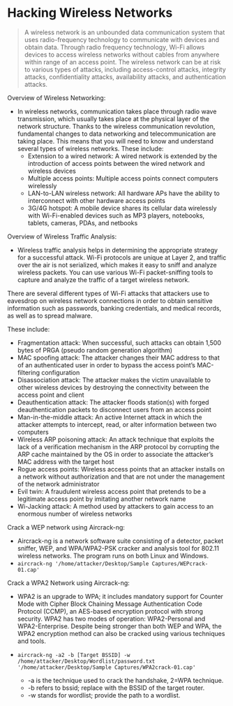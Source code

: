 # Hacking Wireless Networks 
> A wireless network is an unbounded data communication system that uses radio-frequency technology to communicate with devices and obtain data. Through radio frequency technology, Wi-Fi allows devices to access wireless networks without cables from anywhere within range of an access point. The wireless network can be at risk to various types of attacks, including access-control attacks, integrity attacks, confidentiality attacks, availability attacks, and authentication attacks.


Overview of Wireless Networking:
- In wireless networks, communication takes place through radio wave transmission, which usually takes place at the physical layer of the network structure. Thanks to the wireless communication revolution, fundamental changes to data networking and telecommunication are taking place. This means that you will need to know and understand several types of wireless networks. These include:
  - Extension to a wired network: A wired network is extended by the introduction of access points between the wired network and wireless devices
  - Multiple access points: Multiple access points connect computers wirelessly
  - LAN-to-LAN wireless network: All hardware APs have the ability to interconnect with other hardware access points
  - 3G/4G hotspot: A mobile device shares its cellular data wirelessly with Wi-Fi-enabled devices such as MP3 players, notebooks, tablets, cameras, PDAs, and netbooks


Overview of Wireless Traffic Analysis:
- Wireless traffic analysis helps in determining the appropriate strategy for a successful attack. Wi-Fi protocols are unique at Layer 2, and traffic over the air is not serialized, which makes it easy to sniff and analyze wireless packets. You can use various Wi-Fi packet-sniffing tools to capture and analyze the traffic of a target wireless network.


There are several different types of Wi-Fi attacks that attackers use to eavesdrop on wireless network connections in order to obtain sensitive information such as passwords, banking credentials, and medical records, as well as to spread malware.

These include:
- Fragmentation attack: When successful, such attacks can obtain 1,500 bytes of PRGA (pseudo random generation algorithm)
- MAC spoofing attack: The attacker changes their MAC address to that of an authenticated user in order to bypass the access point’s MAC-filtering configuration
- Disassociation attack: The attacker makes the victim unavailable to other wireless devices by destroying the connectivity between the access point and client
- Deauthentication attack: The attacker floods station(s) with forged deauthentication packets to disconnect users from an access point
- Man-in-the-middle attack: An active Internet attack in which the attacker attempts to intercept, read, or alter information between two computers
- Wireless ARP poisoning attack: An attack technique that exploits the lack of a verification mechanism in the ARP protocol by corrupting the ARP cache maintained by the OS in order to associate the attacker’s MAC address with the target host
- Rogue access points: Wireless access points that an attacker installs on a network without authorization and that are not under the management of the network administrator
- Evil twin: A fraudulent wireless access point that pretends to be a legitimate access point by imitating another network name
- Wi-Jacking attack: A method used by attackers to gain access to an enormous number of wireless networks


Crack a WEP network using Aircrack-ng:
- Aircrack-ng is a network software suite consisting of a detector, packet sniffer, WEP, and WPA/WPA2-PSK cracker and analysis tool for 802.11 wireless networks. The program runs on both Linux and Windows.
- `aircrack-ng '/home/attacker/Desktop/Sample Captures/WEPcrack-01.cap' `


Crack a WPA2 Network using Aircrack-ng:
- WPA2 is an upgrade to WPA; it includes mandatory support for Counter Mode with Cipher Block Chaining Message Authentication Code Protocol (CCMP), an AES-based encryption protocol with strong security. WPA2 has two modes of operation: WPA2-Personal and WPA2-Enterprise. Despite being stronger than both WEP and WPA, the WPA2 encryption method can also be cracked using various techniques and tools.

- `aircrack-ng -a2 -b [Target BSSID] -w /home/attacker/Desktop/Wordlist/password.txt '/home/attacker/Desktop/Sample Captures/WPA2crack-01.cap' `
  - -a is the technique used to crack the handshake, 2=WPA technique.
  - -b refers to bssid; replace with the BSSID of the target router.
  - -w stands for wordlist; provide the path to a wordlist.






